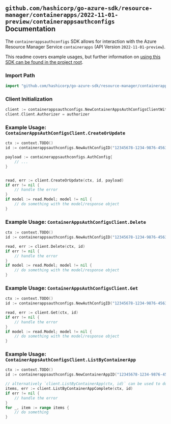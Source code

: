 
## `github.com/hashicorp/go-azure-sdk/resource-manager/containerapps/2022-11-01-preview/containerappsauthconfigs` Documentation

The `containerappsauthconfigs` SDK allows for interaction with the Azure Resource Manager Service `containerapps` (API Version `2022-11-01-preview`).

This readme covers example usages, but further information on [using this SDK can be found in the project root](https://github.com/hashicorp/go-azure-sdk/tree/main/docs).

### Import Path

```go
import "github.com/hashicorp/go-azure-sdk/resource-manager/containerapps/2022-11-01-preview/containerappsauthconfigs"
```


### Client Initialization

```go
client := containerappsauthconfigs.NewContainerAppsAuthConfigsClientWithBaseURI("https://management.azure.com")
client.Client.Authorizer = authorizer
```


### Example Usage: `ContainerAppsAuthConfigsClient.CreateOrUpdate`

```go
ctx := context.TODO()
id := containerappsauthconfigs.NewAuthConfigID("12345678-1234-9876-4563-123456789012", "example-resource-group", "containerAppValue", "authConfigValue")

payload := containerappsauthconfigs.AuthConfig{
	// ...
}


read, err := client.CreateOrUpdate(ctx, id, payload)
if err != nil {
	// handle the error
}
if model := read.Model; model != nil {
	// do something with the model/response object
}
```


### Example Usage: `ContainerAppsAuthConfigsClient.Delete`

```go
ctx := context.TODO()
id := containerappsauthconfigs.NewAuthConfigID("12345678-1234-9876-4563-123456789012", "example-resource-group", "containerAppValue", "authConfigValue")

read, err := client.Delete(ctx, id)
if err != nil {
	// handle the error
}
if model := read.Model; model != nil {
	// do something with the model/response object
}
```


### Example Usage: `ContainerAppsAuthConfigsClient.Get`

```go
ctx := context.TODO()
id := containerappsauthconfigs.NewAuthConfigID("12345678-1234-9876-4563-123456789012", "example-resource-group", "containerAppValue", "authConfigValue")

read, err := client.Get(ctx, id)
if err != nil {
	// handle the error
}
if model := read.Model; model != nil {
	// do something with the model/response object
}
```


### Example Usage: `ContainerAppsAuthConfigsClient.ListByContainerApp`

```go
ctx := context.TODO()
id := containerappsauthconfigs.NewContainerAppID("12345678-1234-9876-4563-123456789012", "example-resource-group", "containerAppValue")

// alternatively `client.ListByContainerApp(ctx, id)` can be used to do batched pagination
items, err := client.ListByContainerAppComplete(ctx, id)
if err != nil {
	// handle the error
}
for _, item := range items {
	// do something
}
```
